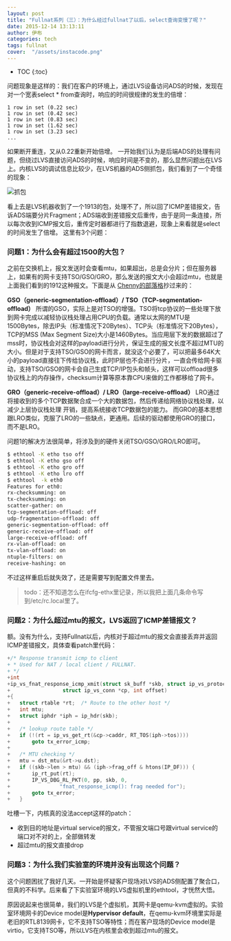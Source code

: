 ```yaml
---
layout: post
title: "Fullnat系列（三）：为什么经过fullnat了以后，select查询变慢了呢？"
date: 2015-12-14 13:13:11
author: 伊布
categories: tech
tags: fullnat
cover:  "/assets/instacode.png"
---
```


* TOC
{:toc}

问题现象是这样的：我们在客户的环境上，通过LVS设备访问ADS的时候，发现在对一个宽表select * from查询时，响应的时间很规律的发生的倍增：

```
1 row in set (0.22 sec)
1 row in set (0.42 sec)
1 row in set (0.83 sec)
1 row in set (1.62 sec)
1 row in set (3.23 sec)
...
```

如果断开重连，又从0.22重新开始倍增。
一开始我们认为是后端ADS的处理有问题，但绕过LVS直接访问ADS的时候，响应时间是不变的，那么显然问题出在LVS上。内核LVS的调试信息比较少，在LVS机器的ADS侧抓包，我们看到了一个奇怪的现象：

![抓包](http://7xir15.com1.z0.glb.clouddn.com/cap-1.jpg)


看上去是LVS机器收到了一个1913的包，处理不了，所以回了ICMP差错报文，告诉ADS端要分片Fragment；ADS端收到差错报文后重传，由于是同一条连接，所以每次收到ICMP报文后，重传定时器都进行了指数退避，现象上来看就是select的时间发生了倍增。
这里有3个问题：

### 问题1：为什么会有超过1500的大包？
之前在交换机上，报文发送时会查看mtu，如果超出，总是会分片；但在服务器上，如果有的网卡支持TSO/GSO/GRO，那么发送的报文大小会超过mtu，也就是上面我们看到的1912这种报文。下面是从 [Chenny的部落格](http://seitran.com/2015/04/13/01-gso-gro-lro/)抄过来的：

**GSO（generic-segmentation-offload）/ TSO（TCP-segmentation-offload）**
所谓的GSO，实际上是对TSO的增强。TSO将tcp协议的一些处理下放到网卡完成以减轻协议栈处理占用CPU的负载。通常以太网的MTU是1500Bytes，除去IP头（标准情况下20Bytes）、TCP头（标准情况下20Bytes），TCP的MSS (Max Segment Size)大小是1460Bytes。当应用层下发的数据超过了mss时，协议栈会对这样的payload进行分片，保证生成的报文长度不超过MTU的大小。但是对于支持TSO/GSO的网卡而言，就没这个必要了，可以把最多64K大小的payload直接往下传给协议栈，此时IP层也不会进行分片，一直会传给网卡驱动，支持TSO/GSO的网卡会自己生成TCP/IP包头和帧头，这样可以offload很多协议栈上的内存操作，checksum计算等原本靠CPU来做的工作都移给了网卡。

**GRO（generic-receive-offload）/ LRO（large-receive-offload）**
LRO通过将接收到的多个TCP数据聚合成一个大的数据包，然后传递给网络协议栈处理，以减少上层协议栈处理 开销，提高系统接收TCP数据包的能力。
而GRO的基本思想跟LRO类似，克服了LRO的一些缺点，更通用。后续的驱动都使用GRO的接口，而不是LRO。


问题1的解决方法很简单，将涉及到的硬件关闭TSO/GSO/GRO/LRO即可。

```bash
$ ethtool -K etho tso off
$ ethtool -K etho gso off
$ ethtool -K etho gro off
$ ethtool -K etho lro off
$ ethtool  -k eth0
Features for eth0:
rx-checksumming: on
tx-checksumming: on
scatter-gather: on
tcp-segmentation-offload: off
udp-fragmentation-offload: off
generic-segmentation-offload: off
generic-receive-offload: off
large-receive-offload: off
rx-vlan-offload: on
tx-vlan-offload: on
ntuple-filters: on
receive-hashing: on
```

不过这样重启后就失效了，还是需要写到配置文件里去。

> todo：还不知道怎么在ifcfg-ethx里记录，所以我把上面几条命令写到/etc/rc.local里了。

### 问题2：为什么超过mtu的报文，LVS返回了ICMP差错报文？

额。没有为什么，支持Fullnat以后，内核对于超过mtu的报文会直接丢弃并返回ICMP差错报文，具体查看patch里代码：

```c
+/* Response transmit icmp to client
+ * Used for NAT / local client / FULLNAT.
+ */
+int
+ip_vs_fnat_response_icmp_xmit(struct sk_buff *skb, struct ip_vs_protocol *pp,
+			      struct ip_vs_conn *cp, int offset)
+{
+	struct rtable *rt;	/* Route to the other host */
+	int mtu;
+	struct iphdr *iph = ip_hdr(skb);
+
+	/* lookup route table */
+	if (!(rt = ip_vs_get_rt(&cp->caddr, RT_TOS(iph->tos))))
+		goto tx_error_icmp;
+
+	/* MTU checking */
+	mtu = dst_mtu(&rt->u.dst);
+	if ((skb->len > mtu) && (iph->frag_off & htons(IP_DF))) {
+		ip_rt_put(rt);
+		IP_VS_DBG_RL_PKT(0, pp, skb, 0,
+				 "fnat_response_icmp(): frag needed for");
+		goto tx_error;
+	}
```

吐槽一下，内核真的没法accept这样的patch：

- 收到目的地址是virtual service的报文，不管报文端口号跟virtual service的端口对不对的上，全部做转发
- 超过mtu的报文直接drop


### 问题3：为什么我们实验室的环境并没有出现这个问题？

这个问题困扰了我好几天。一开始是怀疑客户现场对LVS的ADS侧配置了聚合口，但真的不科学。后来看了下实验室环境的LVS虚拟机里的ethtool，才恍然大悟。

原因说起来也很简单，我们的LVS是个虚拟机，其网卡是qemu-kvm虚拟的。实验室环境网卡的Device model是**Hypervisor default**，在qemu-kvm环境里实际是老旧的RTL8139网卡，它不支持TSO等特性；而在客户现场的Device model是virtio，它支持TSO等，所以LVS在内核里会收到超过mtu的报文。

